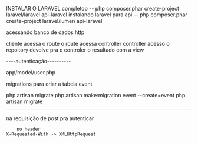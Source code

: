 INSTALAR O LARAVEL completop
-- php composer.phar create-project laravel/laravel api-laravel
instalando laravel para api
-- php composer.phar create-project laravel/lumen api-laravel

acessando banco de dados
http


cliente acessa o route
o route acessa controller
controller acesso o repoitory
devolve pra o controler o resultado com a view

----autenticação----------

app/model/user.php

migrations
para criar a tabela event

php artisan migrate
php artisan make:migration event --create=event
php artisan migrate

--------------
na requisição  de post pra autenticar

        no header
    X-Requested-With -> XMLHttpRequest
